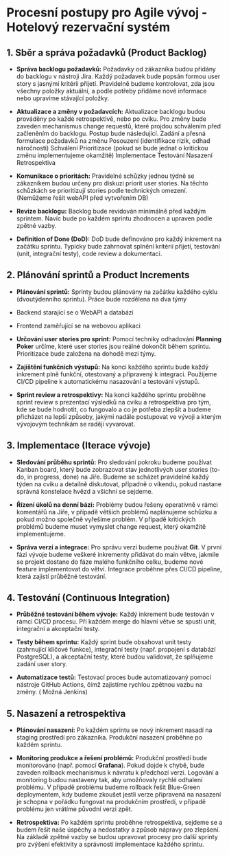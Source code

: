 # Procesní postupy pro Agile vývoj - Hotelový rezervační systém

## 1. Sběr a správa požadavků (Product Backlog)

- **Správa backlogu požadavků:** 
 Požadavky od zákazníka budou přidány do backlogu v nástroji Jira. Každý požadavek bude popsán formou user story s jasnými kritérii přijetí. Pravidelně budeme kontrolovat, zda jsou všechny položky aktuální, a podle potřeby přidáme nové informace nebo upravíme stávající položky.

- **Aktualizace a změny v požadavcích:** 
 Aktualizace backlogu budou prováděny po každé retrospektivě, nebo po cviku. Pro změny bude zaveden mechanismus change requestů, které projdou schválením před začleněním do backlogu. Postup bude následující. 
Zadání a přesná formulace požadavků na změnu
Posouzení (identifikace rizik, odhad náročnosti)
Schválení
Prioritizace (pokud se bude jednat o kritickou změnu implementujeme okamžitě)
Implementace
Testování
Nasazení
Retrospektiva

- **Komunikace o prioritách:** 
 Pravidelné schůzky jednou týdně se zákazníkem budou určeny pro diskuzi priorit user stories. Na těchto schůzkách se prioritizují stories podle technických omezení. (Nemůžeme řešit webAPI před vytvořením DB)

- **Revize backlogu:** 
 Backlog bude revidován minimálně před každým sprintem. Navíc bude po každém sprintu zhodnocen a upraven podle zpětné vazby.

- **Definition of Done (DoD):** 
 DoD bude definováno pro každý inkrement na začátku sprintu. Typicky bude zahrnovat splnění kritérií přijetí, testování (unit, integrační testy), code review a dokumentaci.

## 2. Plánování sprintů a Product Increments

- **Plánování sprintů:** 
 Sprinty budou plánovány na začátku každého cyklu (dvoutýdenního sprintu). Práce bude rozdělena na dva týmy
- Backend starající se o WebAPI a databázi
- Frontend zaměřující se na webovou aplikaci

- **Určování user stories pro sprint:** 
 Pomocí techniky odhadování **Planning Poker** určíme, které user stories jsou reálné dokončit během sprintu. Prioritizace bude založena na dohodě mezi týmy.

- **Zajištění funkčních výstupů:** 
 Na konci každého sprintu bude každý inkrement plně funkční, otestovaný a připravený k integraci. Použijeme CI/CD pipeline k automatickému nasazování a testování výstupů.

- **Sprint review a retrospektivy:** 
 Na konci každého sprintu proběhne sprint review s prezentací výsledků na cviku a retrospektiva pro tým, kde se bude hodnotit, co fungovalo a co je potřeba zlepšit a budeme přicházet na lepší způsoby, jakými nadále postupovat ve vývoji a kterým vývojovým technikám se raději vyvarovat.

## 3. Implementace (Iterace vývoje)

- **Sledování průběhu sprintů:** 
 Pro sledování pokroku budeme používat Kanban board, který bude zobrazovat stav jednotlivých user stories (to-do, in progress, done) na Jiře. Budeme se scházet pravidelně každý týden na cviku a detailně diskutovat, případně o víkendu, pokud nastane správná konstelace hvězd a všichni se sejdeme.

- **Řízení úkolů na denní bázi:** 
Problémy budou řešeny operativně v rámci komentářů na Jiře, v případě větších problémů naplánujeme schůzku a pokud možno společně vyřešíme problém. V případě kritických problémů budeme muset vymyslet change request, který okamžitě implementujeme.


- **Správa verzí a integrace:** 
 Pro správu verzí budeme používat **Git**. V první fázi vývoje budeme veškeré inkrementy přidávat do main větve, jakmile se projekt dostane do fáze malého funkčního celku, budeme nové feature implementovat do větví. Integrace proběhne přes CI/CD pipeline, která zajistí průběžné testování.

## 4. Testování (Continuous Integration)

- **Průběžné testování během vývoje:** 
 Každý inkrement bude testován v rámci CI/CD procesu. Při každém merge do hlavní větve se spustí unit, integrační a akceptační testy.

- **Testy během sprintu:** 
 Každý sprint bude obsahovat unit testy (zahrnující klíčové funkce), integrační testy (např. propojení s databází PostgreSQL), a akceptační testy, které budou validovat, že splňujeme zadání user story.

- **Automatizace testů:** 
 Testovací proces bude automatizovaný pomocí nástroje GitHub Actions, čímž zajistíme rychlou zpětnou vazbu na změny. ( Možná Jenkins) 

## 5. Nasazení a retrospektiva

- **Plánování nasazení:** 
 Po každém sprintu se nový inkrement nasadí na staging prostředí pro zákazníka. Produkční nasazení proběhne po každém sprintu.

- **Monitoring produkce a řešení problémů:** 
 Produkční prostředí bude monitorováno (např. pomocí **Grafana**). Pokud dojde k chybě, bude zaveden rollback mechanismus k návratu k předchozí verzi. Logování a monitoring budou nastaveny tak, aby umožňovaly rychlé odhalení problému. V případě problému budeme rollback řešit Blue-Green deploymentem, kdy budeme zkoušet jestli verze připravená na nasazení je schopna v pořádku fungovat na produkčním prostředí, v případě problému jen vrátíme původní verzi zpět.

- **Retrospektiva:** 
 Po každém sprintu proběhne retrospektiva, sejdeme se a budem řešit naše úspěchy a nedostatky a způsob nápravy pro zlepšení. Na základě zpětné vazby se budou upravovat procesy pro další sprinty pro zvýšení efektivity a správnosti implementace každého sprintu.

